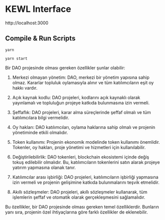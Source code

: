 # KEWL Interface
http://localhost:3000

## Compile & Run Scripts

`yarn`

`yarn start`

Bir DAO projesinde olması gereken özellikler şunlar olabilir:

1. Merkezi olmayan yönetim: DAO, merkezi bir yönetim yapısına sahip olmaz. Kararlar topluluk oylamasıyla alınır ve tüm katılımcıların eşit oy hakkı vardır.

2. Açık kaynak kodlu: DAO projeleri, kodlarını açık kaynaklı olarak yayınlamalı ve topluluğun projeye katkıda bulunmasına izin vermeli.

3. Şeffaflık: DAO projeleri, karar alma süreçlerinde şeffaf olmalı ve tüm katılımcılara bilgi vermelidir.

4. Oy hakları: DAO katılımcıları, oylama haklarına sahip olmalı ve projenin yönetiminde etkili olmalıdır.

5. Token kullanımı: Projenin ekonomik modelinde token kullanımı önemlidir. Tokenler, oy hakları, proje yönetimi ve hizmetleri için kullanılabilir.

6. Değiştirilebilirlik: DAO tokenleri, blockchain ekosistemi içinde değiş tokuş edilebilir olmalıdır. Bu, katılımcıların tokenlerini satın alarak projeye yatırım yapmasına olanak tanır.

7. Katılımcılar arası işbirliği: DAO projeleri, katılımcıların işbirliği yapmasına izin vermeli ve projenin gelişimine katkıda bulunmalarını teşvik etmelidir.

8. Akıllı sözleşmeler: DAO projeleri, akıllı sözleşmeler kullanarak, tüm işlemlerin şeffaf ve otomatik olarak gerçekleşmesini sağlamalıdır.

Bu özellikler, bir DAO projesinde olması gereken temel özelliklerdir. Bunların yanı sıra, projenin özel ihtiyaçlarına göre farklı özellikler de eklenebilir.
